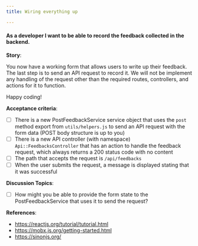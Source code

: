 ```yaml
---
title: Wiring everything up

---
```


#### As a developer I want to be able to record the feedback collected in the backend.

__Story__:

You now have a working form that allows users to write up their feedback. The last step is to send an API request to record it. We will not be implement any handling of the request other than the required routes, controllers, and actions for it to function.

Happy coding!


__Acceptance criteria__:
- [ ] There is a new PostFeedbackService service object that uses the `post` method export from `utils/helpers.js` to send an API request with the form data (POST body structure is up to you)
- [ ] There is a new API controller (with namespace) `Api::FeedbacksController` that has an action to handle the feedback request, which always returns a 200 status code with no content
- [ ] The path that accepts the request is `/api/feedbacks`
- [ ] When the user submits the request, a message is displayed stating that it was successful

__Discussion Topics__:
- [ ] How might you be able to provide the form state to the PostFeedbackService that uses it to send the request?

__References__:
* https://reactjs.org/tutorial/tutorial.html
* https://mobx.js.org/getting-started.html
* https://sinonjs.org/
